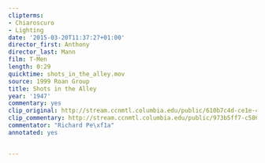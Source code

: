 ```yaml
---
clipterms:
- Chiaroscuro
- Lighting
date: '2015-03-20T11:37:27+01:00'
director_first: Anthony
director_last: Mann
film: T-Men
length: 0:29
quicktime: shots_in_the_alley.mov
source: 1999 Roan Group
title: Shots in the Alley
year: '1947'
commentary: yes
clip_original: http://stream.ccnmtl.columbia.edu/public/610b7c4d-ce1e-43a5-bce6-29a10a3b621e-011_tmen_FLG-mp4-aac-480w-850kbps-ffmpeg.mp4
clip_commentary: http://stream.ccnmtl.columbia.edu/public/973b5ff7-c586-4982-ac47-cb8204989314_480-011_tmen_commentary_FLG_et.mp4
commentator: "Richard Pe\xf1a"
annotated: yes


---
```


